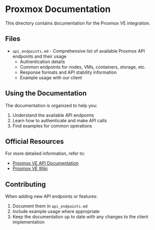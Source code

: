 # Proxmox Documentation

This directory contains documentation for the Proxmox VE integration.

## Files

- `api_endpoints.md` - Comprehensive list of available Proxmox API endpoints and their usage
  - Authentication details
  - Common endpoints for nodes, VMs, containers, storage, etc.
  - Response formats and API stability information
  - Example usage with our client

## Using the Documentation

The documentation is organized to help you:

1. Understand the available API endpoints
2. Learn how to authenticate and make API calls
3. Find examples for common operations

## Official Resources

For more detailed information, refer to:

- [Proxmox VE API Documentation](https://pve.proxmox.com/pve-docs/api-viewer/index.html)
- [Proxmox VE Wiki](https://pve.proxmox.com/wiki/Proxmox_VE_API)

## Contributing

When adding new API endpoints or features:

1. Document them in `api_endpoints.md`
2. Include example usage where appropriate
3. Keep the documentation up to date with any changes to the client implementation
